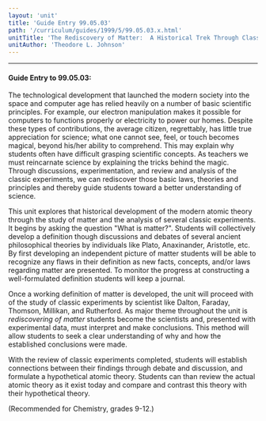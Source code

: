 ```yaml
---
layout: 'unit'
title: 'Guide Entry 99.05.03'
path: '/curriculum/guides/1999/5/99.05.03.x.html'
unitTitle: 'The Rediscovery of Matter:  A Historical Trek Through Classical Chemistry'
unitAuthor: 'Theodore L. Johnson'
---
```


<body>
<hr/>
 <h4>
  Guide Entry to 99.05.03:
 </h4>
 The technological development that launched the modern society into the space and computer age has relied heavily on a number of basic scientific principles.  For example, our electron manipulation makes it possible for computers to functions properly or electricity to power our homes.  Despite these types of contributions, the average citizen, regrettably, has little true appreciation for science; what one cannot see, feel, or touch becomes magical, beyond his/her ability to comprehend.  This may explain why students often have difficult grasping scientific concepts.  As teachers we must reincarnate science by explaining the tricks behind the magic.  Through discussions, experimentation, and review and analysis of the classic experiments, we can rediscover those basic laws, theories and principles and thereby guide students toward a better understanding of science.
 <p>
  This unit explores that historical development of the modern atomic theory through the study of matter and the analysis of several classic experiments.  It begins by asking the question "What is matter?".  Students will collectively develop a definition though discussions and debates of several ancient philosophical theories by individuals like Plato, Anaxinander, Aristotle, etc.  By first developing an independent picture of matter students will be able to recognize any flaws in their definition as new facts, concepts, and/or laws regarding matter are presented.  To monitor the progress at constructing a well-formulated definition students will keep a journal.

Once a working definition of matter is developed, the unit will proceed with of the study of classic experiments by scientist like Dalton, Faraday, Thomson, Millikan, and Rutherford. As major theme throughout the unit is
<i>
rediscovering of matter
</i>
students become the scientists and, presented with experimental data, must interpret and make conclusions. This method will allow students to seek a clear understanding of why and how the established conclusions were made.

 </p>
 <p>
  With the review of classic experiments completed, students will establish connections between their findings through debate and discussion, and formulate a hypothetical atomic theory.  Students can than review the actual atomic theory as it exist today and compare and contrast this theory with their hypothetical theory.
 </p>
 <p>
  (Recommended for Chemistry, grades 9-12.)
 </p>

</body>
